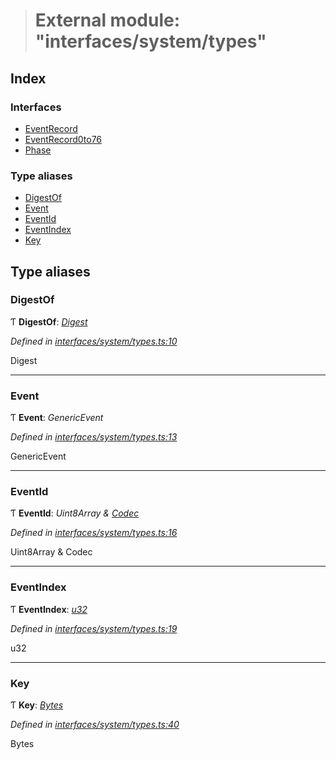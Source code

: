 > # External module: "interfaces/system/types"

## Index

### Interfaces

* [EventRecord](../interfaces/_interfaces_system_types_.eventrecord.md)
* [EventRecord0to76](../interfaces/_interfaces_system_types_.eventrecord0to76.md)
* [Phase](../interfaces/_interfaces_system_types_.phase.md)

### Type aliases

* [DigestOf](_interfaces_system_types_.md#digestof)
* [Event](_interfaces_system_types_.md#event)
* [EventId](_interfaces_system_types_.md#eventid)
* [EventIndex](_interfaces_system_types_.md#eventindex)
* [Key](_interfaces_system_types_.md#key)

## Type aliases

###  DigestOf

Ƭ **DigestOf**: *[Digest](../classes/_primitive_generic_digest_.digest.md)*

*Defined in [interfaces/system/types.ts:10](https://github.com/polkadot-js/api/blob/417a9ff/packages/types/src/interfaces/system/types.ts#L10)*

Digest

___

###  Event

Ƭ **Event**: *GenericEvent*

*Defined in [interfaces/system/types.ts:13](https://github.com/polkadot-js/api/blob/417a9ff/packages/types/src/interfaces/system/types.ts#L13)*

GenericEvent

___

###  EventId

Ƭ **EventId**: *Uint8Array & [Codec](../interfaces/_types_.codec.md)*

*Defined in [interfaces/system/types.ts:16](https://github.com/polkadot-js/api/blob/417a9ff/packages/types/src/interfaces/system/types.ts#L16)*

Uint8Array & Codec

___

###  EventIndex

Ƭ **EventIndex**: *[u32](../interfaces/_interfaceregistry_.interfaceregistry.md#u32)*

*Defined in [interfaces/system/types.ts:19](https://github.com/polkadot-js/api/blob/417a9ff/packages/types/src/interfaces/system/types.ts#L19)*

u32

___

###  Key

Ƭ **Key**: *[Bytes](../classes/_primitive_bytes_.bytes.md)*

*Defined in [interfaces/system/types.ts:40](https://github.com/polkadot-js/api/blob/417a9ff/packages/types/src/interfaces/system/types.ts#L40)*

Bytes
